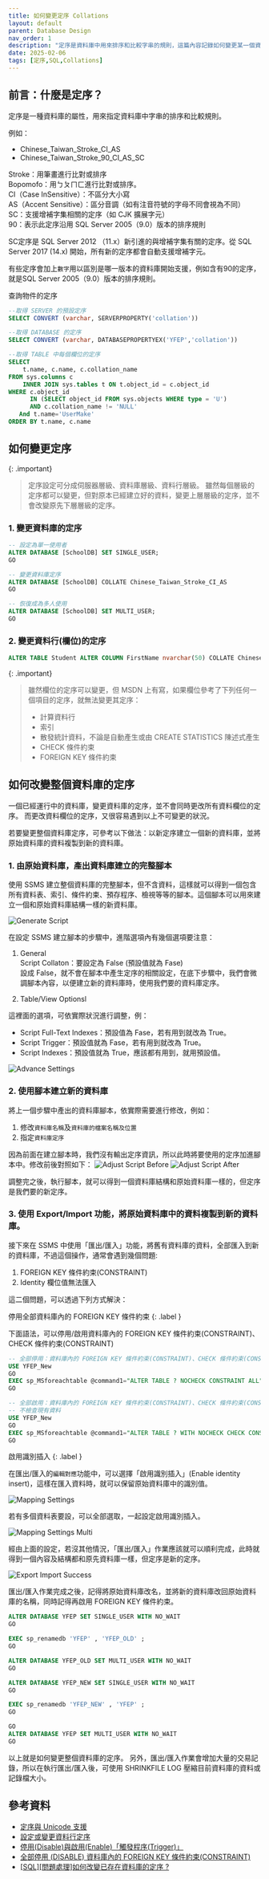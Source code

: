 ```yaml
---
title: 如何變更定序 Collations
layout: default
parent: Database Design
nav_order: 1
description: "定序是資料庫中用來排序和比較字串的規則，這篇內容記錄如何變更某一個資料庫的定序。"
date: 2025-02-06
tags: [定序,SQL,Collations]
---
```


## 前言：什麼是定序？

 定序是一種資料庫的屬性，用來指定資料庫中字串的排序和比較規則。

例如：
- Chinese_Taiwan_Stroke_CI_AS
- Chinese_Taiwan_Stroke_90_CI_AS_SC

Stroke：用筆畫進行比對或排序<br>
Bopomofo：用ㄅㄆㄇㄈ進行比對或排序。<br>
CI（Case InSensitive）：不區分大小寫<br>
AS（Accent Sensitive）：區分音調（如有注音符號的字母不同會視為不同）<br>
SC：支援增補字集相關的定序（如 CJK 擴展字元）<br>
90：表示此定序沿用 SQL Server 2005（9.0）版本的排序規則<br>

SC定序是 SQL Server 2012 （11.x）新引進的與增補字集有關的定序。從 SQL Server 2017 (14.x) 開始，所有新的定序都會自動支援增補字元。

有些定序會加上`數字`用以區別是哪一版本的資料庫開始支援，例如含有90的定序，就是SQL Server 2005（9.0）版本的排序規則。<br>

查詢物件的定序
```sql
--取得 SERVER 的預設定序
SELECT CONVERT (varchar, SERVERPROPERTY('collation'))

--取得 DATABASE 的定序
SELECT CONVERT (varchar, DATABASEPROPERTYEX('YFEP','collation'))

--取得 TABLE 中每個欄位的定序
SELECT
	t.name, c.name, c.collation_name 
FROM sys.columns c 
	INNER JOIN sys.tables t ON t.object_id = c.object_id
WHERE c.object_id
      IN (SELECT object_id FROM sys.objects WHERE type = 'U')
      AND c.collation_name != 'NULL'
   And t.name='UserMake'
ORDER BY t.name, c.name
```

## 如何變更定序

{: .important}
>定序設定可分成伺服器層級、資料庫層級、資料行層級。
>雖然每個層級的定序都可以變更，但對原本已經建立好的資料，變更上層層級的定序，並不會改變原先下層層級的定序。

### 1. 變更資料庫的定序
```sql
-- 設定為單一使用者
ALTER DATABASE [SchoolDB] SET SINGLE_USER;
GO

-- 變更資料庫定序
ALTER DATABASE [SchoolDB] COLLATE Chinese_Taiwan_Stroke_CI_AS
GO

-- 恢復成為多人使用
ALTER DATABASE [SchoolDB] SET MULTI_USER;
GO
```

### 2. 變更資料行(欄位)的定序
```sql
ALTER TABLE Student ALTER COLUMN FirstName nvarchar(50) COLLATE Chinese_Taiwan_Stroke_CI_AS
```

{: .important}
>雖然欄位的定序可以變更，但 MSDN 上有寫，如果欄位參考了下列任何一個項目的定序，就無法變更其定序：
>- 計算資料行
>- 索引
>- 散發統計資料，不論是自動產生或由 CREATE STATISTICS 陳述式產生
>- CHECK 條件約束
>- FOREIGN KEY 條件約束

## 如何改變整個資料庫的定序

一個已經運行中的資料庫，變更資料庫的定序，並不會同時更改所有資料欄位的定序。
而更改資料欄位的定序，又很容易遇到以上不可變更的狀況。

若要變更整個資料庫定序，可參考以下做法：以新定序建立一個新的資料庫，並將原始資料庫的資料複製到新的資料庫。

### 1. 由原始資料庫，產出資料庫建立的完整腳本

使用 SSMS 建立整個資料庫的完整腳本，但不含資料，這樣就可以得到一個包含所有資料表、索引、條件約束、預存程序、檢視等等的腳本。這個腳本可以用來建立一個和原始資料庫結構一樣的新資料庫。

![Generate Script](images/generate-script.png)

在設定 SSMS 建立腳本的步驟中，進階選項內有幾個選項要注意：
1. General<br>
Script Collaton：要設定為 False (預設值就為 Fase)<br>
設成 False，就不會在腳本中產生定序的相關設定，在底下步驟中，我們會微調腳本內容，以便建立新的資料庫時，使用我們要的資料庫定序。

2. Table/View Optionsl

這裡面的選項，可依實際狀況進行調整，例：

- Script Full-Text Indexes：預設值為 Fase，若有用到就改為 True。
- Script Trigger：預設值就為 Fase，若有用到就改為 True。
- Script Indexes：預設值就為 True，應該都有用到，就用預設值。

![Advance Settings](images/advance-options.png)

### 2. 使用腳本建立新的資料庫

將上一個步驟中產出的資料庫腳本，依實際需要進行修改，例如：

1. 修改`資料庫名稱`及`資料庫的檔案名稱及位置`
2. 指定`資料庫定序`

因為前面在建立腳本時，我們沒有輸出定序資訊，所以此時將要使用的定序加進腳本中。修改前後對照如下：
![Adjust Script Before](images/adjust-script-before.png)
![Adjust Script After](images/adjust-script-after.png)
   
調整完之後，執行腳本，就可以得到一個資料庫結構和原始資料庫一樣的，但定序是我們要的新定序。

### 3. 使用 Export/Import 功能，將原始資料庫中的資料複製到新的資料庫。

接下來在 SSMS 中使用「匯出/匯入」功能，將舊有資料庫的資料，全部匯入到新的資料庫，不過這個操作，通常會遇到幾個問題:

1. FOREIGN KEY 條件約束(CONSTRAINT)
2. Identity 欄位值無法匯入

這二個問題，可以透過下列方式解決：

停用全部資料庫內的 FOREIGN KEY 條件約束
{: .label }

下面語法，可以停用/啟用資料庫內的 FOREIGN KEY 條件約束(CONSTRAINT)、CHECK 條件約束(CONSTRAINT)
```sql
-- 全部停用：資料庫內的 FOREIGN KEY 條件約束(CONSTRAINT)、CHECK 條件約束(CONSTRAINT)
USE YFEP_New
GO
EXEC sp_MSforeachtable @command1="ALTER TABLE ? NOCHECK CONSTRAINT ALL"
GO

-- 全部啟用：資料庫內的 FOREIGN KEY 條件約束(CONSTRAINT)、CHECK 條件約束(CONSTRAINT)
-- 不檢查現有資料
USE YFEP_New
GO
EXEC sp_MSforeachtable @command1="ALTER TABLE ? WITH NOCHECK CHECK CONSTRAINT ALL"
GO
```

啟用識別插入
{: .label }

在匯出/匯入的`編輯對應`功能中，可以選擇「啟用識別插入」(Enable identity insert)，這樣在匯入資料時，就可以保留原始資料庫中的識別值。

![Mapping Settings](images/mapping-settings.png)

若有多個資料表要設，可以全部選取，一起設定啟用識別插入。

![Mapping Settings Multi](images/mapping-settings-multi.png)

經由上面的設定，若沒其他情況，「匯出/匯入」作業應該就可以順利完成，此時就得到一個內容及結構都和原先資料庫一樣，但定序是新的定序。

![Export Import Success](images/export-import-success.png)

匯出/匯入作業完成之後，記得將原始資料庫改名，並將新的資料庫改回原始資料庫的名稱，同時記得再啟用 FOREIGN KEY 條件約束。

```sql
ALTER DATABASE YFEP SET SINGLE_USER WITH NO_WAIT
GO

EXEC sp_renamedb 'YFEP' , 'YFEP_OLD' ;
GO

ALTER DATABASE YFEP_OLD SET MULTI_USER WITH NO_WAIT
GO

ALTER DATABASE YFEP_NEW SET SINGLE_USER WITH NO_WAIT
GO

EXEC sp_renamedb 'YFEP_NEW' , 'YFEP' ;
GO

GO
ALTER DATABASE YFEP SET MULTI_USER WITH NO_WAIT
GO
```

以上就是如何變更整個資料庫的定序。
另外，匯出/匯入作業會增加大量的交易記錄，所以在執行匯出/匯入後，可使用 SHRINKFILE LOG 壓縮目前資料庫的資料或記錄檔大小。


## 參考資料
- <a target="_blank" href="https://learn.microsoft.com/zh-tw/sql/relational-databases/collations/collation-and-unicode-support?view=sql-server-ver16">定序與 Unicode 支援</a>
- <a target="_blank" href="https://learn.microsoft.com/zh-tw/sql/relational-databases/collations/set-or-change-the-column-collation?view=sql-server-ver16">設定或變更資料行定序</a>
- <a target="_blank" href="https://sharedderrick.blogspot.com/2010/09/disableenabletrigger.html">停用(Disable)與啟用(Enable)「觸發程序(Trigger)」</a>
- <a target="_blank" href="https://sharedderrick.blogspot.com/2017/06/sql-server-disable-foreign-key.html">全部停用 (DISABLE) 資料庫內的 FOREIGN KEY 條件約束(CONSTRAINT)</a>
- <a target="_blank" href="https://dotblogs.com.tw/jamesfu/2016/12/10/Change_Database_Collate">[SQL][問題處理]如何改變已存在資料庫的定序 ?</a>